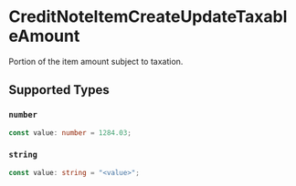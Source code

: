 # CreditNoteItemCreateUpdateTaxableAmount

Portion of the item amount subject to taxation.


## Supported Types

### `number`

```typescript
const value: number = 1284.03;
```

### `string`

```typescript
const value: string = "<value>";
```

